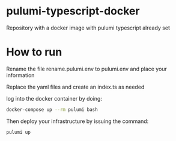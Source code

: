 # pulumi-typescript-docker
Repository with a docker image with pulumi typescript already set

# How to run

Rename the file rename.pulumi.env to pulumi.env and place your information

Replace the yaml files and create an index.ts as needed

log into the docker container by doing:

```bash
docker-compose up --rm pulumi bash
```

Then deploy your infrastructure by issuing the command:

```bash
pulumi up
```
